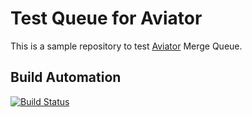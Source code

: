 # Test Queue for Aviator

This is a sample repository to test [Aviator](https://docs.aviator.co/mergequeue) Merge Queue.

## Build Automation

[![Build Status](https://github.com/joamag/test-queue-aviator/workflows/Main%20Workflow/badge.svg)](https://github.com/joamag/test-queue-aviator/actions)
